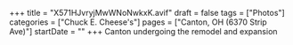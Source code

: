 +++
title = "X571HJvryjMwWNoNwkxK.avif"
draft = false
tags = ["Photos"]
categories = ["Chuck E. Cheese's"]
pages = ["Canton, OH (6370 Strip Ave)"]
startDate = ""
+++
Canton undergoing the remodel and expansion
